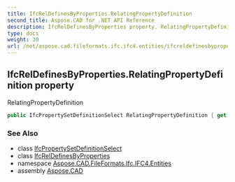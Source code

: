 ```yaml
---
title: IfcRelDefinesByProperties.RelatingPropertyDefinition
second_title: Aspose.CAD for .NET API Reference
description: IfcRelDefinesByProperties property. RelatingPropertyDefinition
type: docs
weight: 30
url: /net/aspose.cad.fileformats.ifc.ifc4.entities/ifcreldefinesbyproperties/relatingpropertydefinition/
---
```

## IfcRelDefinesByProperties.RelatingPropertyDefinition property

RelatingPropertyDefinition

```csharp
public IfcPropertySetDefinitionSelect RelatingPropertyDefinition { get; set; }
```

### See Also

* class [IfcPropertySetDefinitionSelect](../../../aspose.cad.fileformats.ifc.ifc4.types/ifcpropertysetdefinitionselect/)
* class [IfcRelDefinesByProperties](../)
* namespace [Aspose.CAD.FileFormats.Ifc.IFC4.Entities](../../ifcreldefinesbyproperties/)
* assembly [Aspose.CAD](../../../)


